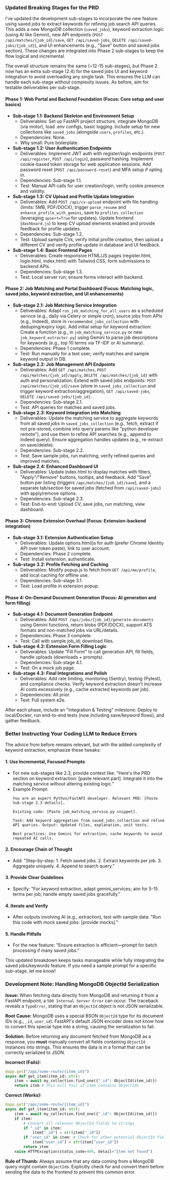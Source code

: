 ### Updated Breaking Stages for the PRD

I've updated the development sub-stages to incorporate the new feature: using saved jobs to extract keywords for refining job search API queries. This adds a new MongoDB collection (`saved_jobs`), keyword extraction logic (using AI like Gemini), new API endpoints (`POST /api/matches/{job_id}/save`, `GET /api/saved-jobs`, `DELETE /api/saved-jobs/{job_id}`), and UI enhancements (e.g., "Save" button and saved jobs section). These changes are integrated into Phase 2 sub-stages to keep the flow logical and incremental.

The overall structure remains the same (~12-15 sub-stages), but Phase 2 now has an extra sub-stage (2.4) for the saved jobs UI and keyword integration to avoid overloading any single task. This ensures the LLM can handle each sub-stage without complexity issues. As before, aim for testable deliverables per sub-stage.

#### Phase 1: Web Portal and Backend Foundation (Focus: Core setup and user basics)
- **Sub-stage 1.1: Backend Skeleton and Environment Setup**
  - Deliverables: Set up FastAPI project structure, integrate MongoDB (via motor), load .env configs, basic logging. Include setup for new collections like `saved_jobs` (alongside `users`, `profiles`, etc.).
  - Dependencies: None.
  - Why small: Pure boilerplate.
- **Sub-stage 1.2: User Authentication Endpoints**
  - Deliverables: Implement JWT auth with register/login endpoints (`POST /api/register`, `POST /api/login`), password hashing. Implement cookie-based token storage for web application sessions. Add password reset (`POST /api/password-reset`) and MFA setup if opting in.
  - Dependencies: Sub-stage 1.1.
  - Test: Manual API calls for user creation/login, verify cookie presence and validity.
- **Sub-stage 1.3: CV Upload and Profile Update Integration**
  - Deliverables: Add `POST /api/cv-upload` endpoint with file handling (limits: 5MB, PDF/DOCX), trigger `parse_resume` and `enhance_profile_with_gemini`, save to `profiles_collection` (leveraging `upsert=True` for updates). Update frontend (`dashboard.js`) to keep CV upload elements enabled and provide feedback for profile updates.
  - Dependencies: Sub-stage 1.2.
  - Test: Upload sample CVs, verify initial profile creation, then upload a different CV and verify profile update in database and UI feedback.
- **Sub-stage 1.4: Basic Frontend Pages**
  - Deliverables: Create responsive HTML/JS pages (register.html, login.html, index.html) with Tailwind CSS, form submissions to backend APIs.
  - Dependencies: Sub-stage 1.3.
  - Test: Local server run; ensure forms interact with backend.

#### Phase 2: Job Matching and Portal Dashboard (Focus: Matching logic, saved jobs, keyword extraction, and UI enhancements)
- **Sub-stage 2.1: Job Matching Service Integration**
  - Deliverables: Adapt `run_job_matching_for_all_users` as a scheduled service (e.g., daily via Celery or simple cron), source jobs from APIs (e.g., Indeed), store in `recommended_jobs_collection` with deduping/expiry logic. Add initial setup for keyword extraction: Create a function (e.g., in `job_matching_service.py` or new `job_keyword_extractor.py`) using Gemini to parse job descriptions for keywords (e.g., top 10 terms via TF-IDF or AI summary).
  - Dependencies: Phase 1 complete.
  - Test: Run manually for a test user; verify matches and sample keyword output in DB.
- **Sub-stage 2.2: Job Management API Endpoints**
  - Deliverables: Add `GET /api/matches`, `POST /api/matches/{job_id}/apply`, `DELETE /api/matches/{job_id}` with auth and personalization. Extend with saved jobs endpoints: `POST /api/matches/{job_id}/save` (store in `saved_jobs_collection` and trigger keyword extraction/aggregation), `GET /api/saved-jobs`, `DELETE /api/saved-jobs/{job_id}`.
  - Dependencies: Sub-stage 2.1.
  - Test: API queries for matches and saved jobs.
- **Sub-stage 2.3: Keyword Integration into Matching**
  - Deliverables: Update the matching service to aggregate keywords from all saved jobs in `saved_jobs_collection` (e.g., fetch, extract if not pre-stored, combine into query params like "python developer remote"), and use them to refine API searches (e.g., append to Indeed query). Ensure aggregation handles updates (e.g., re-extract on save/delete).
  - Dependencies: Sub-stage 2.2.
  - Test: Save sample jobs, run matching, verify refined queries and improved matches.
- **Sub-stage 2.4: Enhanced Dashboard UI**
  - Deliverables: Update index.html to display matches with filters, "Apply"/"Remove" buttons, tooltips, and feedback. Add "Save" button per listing (triggers `/api/matches/{job_id}/save`), and a separate tab/section for saved jobs (fetched from `/api/saved-jobs`) with apply/remove options.
  - Dependencies: Sub-stage 2.3.
  - Test: End-to-end: Upload CV, save jobs, run matching, view dashboard.

#### Phase 3: Chrome Extension Overhaul (Focus: Extension-backend integration)
- **Sub-stage 3.1: Extension Authentication Setup**
  - Deliverables: Update options.html/js for auth (prefer Chrome Identity API over token paste), link to user account.
  - Dependencies: Phase 2 complete.
  - Test: Install extension, authenticate.
- **Sub-stage 3.2: Profile Fetching and Caching**
  - Deliverables: Modify popup.js to fetch from `GET /api/me/profile`, add local caching for offline use.
  - Dependencies: Sub-stage 3.1.
  - Test: Load profile in extension popup.

#### Phase 4: On-Demand Document Generation (Focus: AI generation and form filling)
- **Sub-stage 4.1: Document Generation Endpoint**
  - Deliverables: Add `POST /api/jobs/{job_id}/generate-documents` using Gemini functions, return blobs (PDF/DOCX), support ATS formats and non-matched jobs via URL/details.
  - Dependencies: Phase 3 complete.
  - Test: Call with sample job_id; download files.
- **Sub-stage 4.2: Extension Form Filling Logic**
  - Deliverables: Update "Fill Form" to call generation API, fill fields, handle uploads (downloads + prompts).
  - Dependencies: Sub-stage 4.1.
  - Test: On a mock job page.
- **Sub-stage 4.3: Final Integrations and Polish**
  - Deliverables: Add rate limiting, monitoring (Sentry), testing (Pytest), and compliance checks. Verify keyword extraction doesn't increase AI costs excessively (e.g., cache extracted keywords per job).
  - Dependencies: All prior.
  - Test: Full system e2e.

After each phase, include an "Integration & Testing" milestone: Deploy to local/Docker, run end-to-end tests (now including save/keyword flows), and gather feedback.

### Better Instructing Your Coding LLM to Reduce Errors

The advice from before remains relevant, but with the added complexity of keyword extraction, emphasize these tweaks:

#### 1. **Use Incremental, Focused Prompts**
   - For new sub-stages like 2.3, provide context like: "Here's the PRD section on keyword extraction: [paste relevant part]. Integrate it into the matching service without altering existing logic."
   - Example Prompt:
     ```
     You are an expert Python/FastAPI developer. Relevant PRD: [Paste Sub-stage 2.3 details].

     Existing code: [Paste job_matching_service.py snippet].

     Task: Add keyword aggregation from saved_jobs_collection and refine API queries. Output: Updated files, explanation, unit tests.

     Best practices: Use Gemini for extraction; cache keywords to avoid repeated AI calls.
     ```

#### 2. **Encourage Chain of Thought**
   - Add: "Step-by-step: 1. Fetch saved jobs. 2. Extract keywords per job. 3. Aggregate uniquely. 4. Append to search query."

#### 3. **Provide Clear Guidelines**
   - Specify: "For keyword extraction, adapt gemini_services; aim for 5-15 terms per job; handle empty saved jobs gracefully."

#### 4. **Iterate and Verify**
   - After outputs involving AI (e.g., extraction), test with sample data: "Run this code with mock saved jobs: [provide mocks]."

#### 5. **Handle Pitfalls**
   - For the new feature: "Ensure extraction is efficient—prompt for batch processing if many saved jobs."

This updated breakdown keeps tasks manageable while fully integrating the saved jobs/keywords feature. If you need a sample prompt for a specific sub-stage, let me know!

### Development Note: Handling MongoDB ObjectId Serialization

**Issue:** When fetching data directly from MongoDB and returning it from a FastAPI endpoint, a `500 Internal Server Error` can occur. The traceback reveals a `TypeError`, stating that an `ObjectId` object is not JSON serializable.

**Root Cause:** MongoDB uses a special BSON `ObjectId` type for its document IDs (e.g., `_id`, `user_id`). FastAPI's default JSON encoder does not know how to convert this special type into a string, causing the serialization to fail.

**Solution:** Before returning any document fetched from MongoDB as a response, you **must** manually convert all fields containing `ObjectId` instances into strings. This ensures the data is in a format that can be correctly serialized to JSON.

**Incorrect (Fails):**
```python
@app.get("/api/some-route/{item_id}")
async def get_item(item_id: str):
    item = await my_collection.find_one({"_id": ObjectId(item_id)})
    return item # This will fail if item contains ObjectIds
```

**Correct (Works):**
```python
@app.get("/api/some-route/{item_id}")
async def get_item(item_id: str):
    item = await my_collection.find_one({"_id": ObjectId(item_id)})
    if item:
        # Convert all relevant ObjectId fields to strings
        if "_id" in item:
            item["_id"] = str(item["_id"])
        if "user_id" in item: # Check for other potential ObjectId fields
            item["user_id"] = str(item["user_id"])
        return item
    raise HTTPException(status_code=404, detail="Item not found")
```

**Rule of Thumb:** Always assume that any data coming from a MongoDB query might contain `ObjectId`s. Explicitly check for and convert them before sending the data to the frontend to prevent this common error.